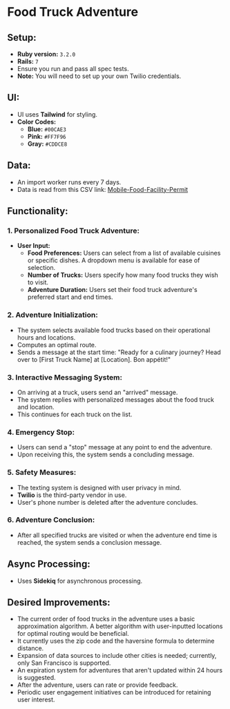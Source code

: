 # Food Truck Adventure

## Setup:
- **Ruby version:** `3.2.0`
- **Rails:** `7`
- Ensure you run and pass all spec tests.
- **Note:** You will need to set up your own Twilio credentials.

## UI:
- UI uses **Tailwind** for styling.
- **Color Codes:**
  - **Blue:** `#00CAE3`
  - **Pink:** `#FF7F96`
  - **Gray:** `#CDDCE8`

## Data:
- An import worker runs every 7 days.
- Data is read from this CSV link: [Mobile-Food-Facility-Permit](https://data.sfgov.org/Economy-and-Community/Mobile-Food-Facility-Permit/rqzj-sfat/data)

## Functionality:

### 1. Personalized Food Truck Adventure:
- **User Input:**
  - **Food Preferences:** Users can select from a list of available cuisines or specific dishes. A dropdown menu is available for ease of selection.
  - **Number of Trucks:** Users specify how many food trucks they wish to visit.
  - **Adventure Duration:** Users set their food truck adventure's preferred start and end times.

### 2. Adventure Initialization:
- The system selects available food trucks based on their operational hours and locations.
- Computes an optimal route.
- Sends a message at the start time: "Ready for a culinary journey? Head over to [First Truck Name] at [Location]. Bon appétit!"

### 3. Interactive Messaging System:
- On arriving at a truck, users send an "arrived" message.
- The system replies with personalized messages about the food truck and location.
- This continues for each truck on the list.

### 4. Emergency Stop:
- Users can send a "stop" message at any point to end the adventure.
- Upon receiving this, the system sends a concluding message.

### 5. Safety Measures:
- The texting system is designed with user privacy in mind.
- **Twilio** is the third-party vendor in use.
- User's phone number is deleted after the adventure concludes.

### 6. Adventure Conclusion:
- After all specified trucks are visited or when the adventure end time is reached, the system sends a conclusion message.

## Async Processing:
- Uses **Sidekiq** for asynchronous processing.

## Desired Improvements:
- The current order of food trucks in the adventure uses a basic approximation algorithm. A better algorithm with user-inputted locations for optimal routing would be beneficial.
- It currently uses the zip code and the haversine formula to determine distance.
- Expansion of data sources to include other cities is needed; currently, only San Francisco is supported.
- An expiration system for adventures that aren't updated within 24 hours is suggested.
- After the adventure, users can rate or provide feedback.
- Periodic user engagement initiatives can be introduced for retaining user interest.
